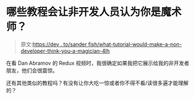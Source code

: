 # 哪些教程会让非开发人员认为你是魔术师？

> 原文:[https://dev . to/sander fish/what-tutorial-would-make-a-non-developer-think-you-a-magician-4lh](https://dev.to/sanderfish/what-tutorial-would-make-a-non-developer-think-youre-a-magician-4lh)

在看 Dan Abramov 的 Redux 视频时，我很确定如果我把它展示给我的非开发者朋友，他们会很震惊。

还有其他类似的教程吗？有没有让你大吃一惊或者你不得不看/读很多遍才能理解的？